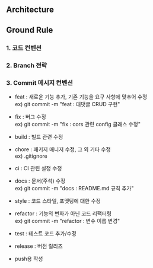 ## Architecture

## Ground Rule

### 1. 코드 컨벤션

### 2. Branch 전략

### 3. Commit 메시지 컨벤션

- feat : 새로운 기능 추가, 기존 기능을 요구 사항에 맞추어 수정  
  ex) git commit -m "feat : 대댓글 CRUD 구현"

- fix : 버그 수정  
  ex) git commit -m "fix : cors 관련 config 클래스 수정"

- build : 빌드 관련 수정

- chore : 패키지 매니저 수정, 그 외 기타 수정  
  ex) .gitignore

- ci : CI 관련 설정 수정  

- docs : 문서(주석) 수정  
  ex) git commit -m "docs : README.md 규칙 추가"

- style : 코드 스타일, 포맷팅에 대한 수정

- refactor : 기능의 변화가 아닌 코드 리팩터링  
  ex) git commit -m "refactor : 변수 이름 변경"

- test : 테스트 코드 추가/수정  

- release : 버전 릴리즈  

- push용 작성